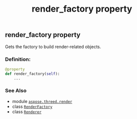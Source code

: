 ﻿---
title: render_factory property
second_title: Aspose.3D for Python via .NET API References
description: 
type: docs
weight: 170
url: /python-net/aspose.threed.render/renderer/render_factory/
is_root: false
---

## render_factory property


Gets the factory to build render-related objects.
### Definition:
```python
@property
def render_factory(self):
    ...
```

### See Also
* module [`aspose.threed.render`](../../)
* class [`RenderFactory`](/3d/python-net/aspose.threed.render/renderfactory)
* class [`Renderer`](/3d/python-net/aspose.threed.render/renderer)
